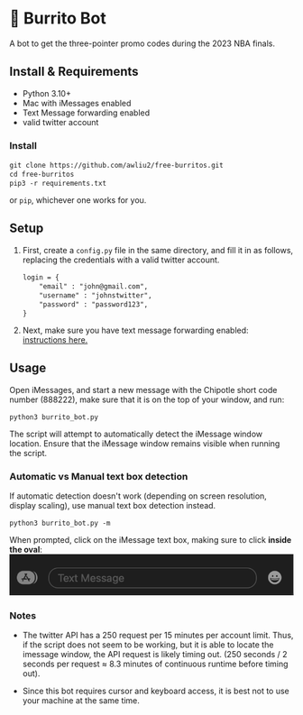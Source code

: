 # 🌯 Burrito Bot
A bot to get the three-pointer promo codes during the 2023 NBA finals.

## Install & Requirements

* Python 3.10+
* Mac with iMessages enabled
* Text Message forwarding enabled
* valid twitter account

### Install
```
git clone https://github.com/awliu2/free-burritos.git
cd free-burritos
pip3 -r requirements.txt
```

or `pip`, whichever one works for you.


## Setup

1. First, create a `config.py` file in the same directory, and fill it in as follows, replacing the credentials with a valid twitter account. 

    ```
    login = {
        "email" : "john@gmail.com",
        "username" : "johnstwitter",
        "password" : "password123",
    }
    ```

2. Next, make sure you have text message forwarding enabled: [instructions here.](https://support.apple.com/en-us/HT208386)

## Usage
Open iMessages, and start a new message with the Chipotle short code number (888222), make sure that it is on the top of your window, and run:
```
python3 burrito_bot.py
```
The script will attempt to automatically detect the iMessage window location. Ensure that the iMessage window remains visible when running the script.

### Automatic vs Manual text box detection

If automatic detection doesn't work (depending on screen resolution, display scaling), use manual text box detection instead.
```
python3 burrito_bot.py -m
```

When prompted, click on the iMessage text box, making sure to click **inside the oval**: 
![iMessage text box](screenshots/messagebox.png)


### Notes

* The twitter API has a 250 request per 15 minutes per account limit. Thus, if the script does not seem to be working, but it is able to locate the imessage window, the API request is likely timing out. (250 seconds / 2 seconds per request $\approx$ 8.3 minutes of continuous runtime before timing out).

* Since this bot requires cursor and keyboard access, it is best not to use your machine at the same time.



